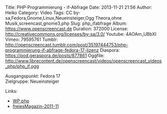 Title: PHP-Programmierung - if-Abfrage
Date: 2013-11-21 21:56
Author: Heiko
Category: Video
Tags: CC by-sa,Fedora,Gnome,Linux,Neueinsteiger,Ogg Theora,ohne Musik,screencast,gnome3,php
Slug: php_ifabfrage
Album: https://www.openscreencast.de
Duration: 372000
License: http://creativecommons.org/licenses/by-sa/3.0/
Youtube: 4AOAm_UBbXI
Vimeo: 79595761
Tumblr: http://openscreencast.tumblr.com/post/35197444753/php-programmierung-if-abfrage-fedora-17-lizenz
Diaspora: https://pod.geraspora.de/posts/877861
Oggfile: http://www.librecontent.de/openscreencast/videos/openscreencast_videos_php/php_if.ogg

Ausgangspunkt: Fedora 17  
Zielgruppe: Neueinsteiger  

Links:

  * [WP:php](https://de.wikipedia.org/wiki/Php "Link zu WP:php")
  * [freiesMagazin-2011-11](http://www.freiesmagazin.de/freiesMagazin-2011-11 "Link zu freiesmagazin.de")

